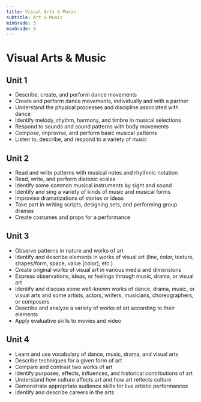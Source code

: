 ```yaml
---
title: Visual Arts & Music
subtitle: Art & Music
minGrade: 5
maxGrade: 5
---
```

# Visual Arts & Music


## Unit 1
* Describe, create, and perform dance movements
* Create and perform dance movements, individually and with a partner
* Understand the physical processes and discipline associated with dance
* Identify melody, rhythm, harmony, and timbre in musical selections
* Respond to sounds and sound patterns with body movements
* Compose, improvise, and perform basic musical patterns
* Listen to, describe, and respond to a variety of music

## Unit 2
* Read and write patterns with musical notes and rhythmic notation
* Read, write, and perform diatonic scales
* Identify some common musical instruments by sight and sound
* Identify and sing a variety of kinds of music and musical forms
* Improvise dramatizations of stories or ideas
* Take part in writing scripts, designing sets, and performing group dramas
* Create costumes and props for a performance

## Unit 3
* Observe patterns in nature and works of art
* Identify and describe elements in works of visual art (line, color, texture, shapes/form, space, value [color], etc.)
* Create original works of visual art in various media and dimensions
* Express observations, ideas, or feelings through music, drama, or visual art
* Identify and discuss some well-known works of dance, drama, music, or visual arts and some artists, actors, writers, musicians, choreographers, or composers
* Describe and analyze a variety of works of art according to their elements
* Apply evaluative skills to movies and video

## Unit 4
* Learn and use vocabulary of dance, music, drama, and visual arts
* Describe techniques for a given form of art
* Compare and contrast two works of art
* Identify purposes, effects, influences, and historical contributions of art
* Understand how culture affects art and how art reflects culture
* Demonstrate appropriate audience skills for live artistic performances
* Identify and describe careers in the arts